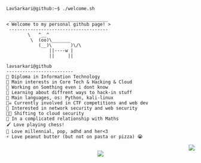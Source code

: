 ```console
LavSarkari@github:~$ ./welcome.sh
```

```
 _____________________________________
< Welcome to my personal github page! >
 ------------------------------------- 
        \   ^__^
         \  (oo)\_______
            (__)\       )\/\
                ||----w |
                ||     ||
```


```
lavsarkari@github
-------------------------
🏫 Diploma in Information Technology
🔎 Main interests in Core Tech & Hacking & Cloud
🔭 Working on Somthing even i dont know
🌱 Learning about diffrent ways to hack-in stuff
🌟 Main languages, os: Python, kali-linux
🏴‍☠️ Currently involved in CTF competitions and web dev 
🚩 Interested in network security and web security
😶‍🌫️ Shifting to cloud security
💖 In a complicated relationship with Maths
🖌️ Love playing chess!
🎵 Love millennial, pop, adhd and her<3
⚡ Love peanut butter (but not on pasta or pizza) 😭
```



<div align="right">
<img src="https://miro.medium.com/v2/resize:fit:1358/1*aniyNTcHORbvDiLGUzJSsQ.gif"/>
</div>
<div align="center"> <a href="https://discord.gg/kwU88HAZ26"> <img src="https://img.shields.io/discord/1322929717883568199?label=Join%20our%20Discord&logo=discord&style=for-the-badge"/> </a> </div> <br> <div align="right">
 

